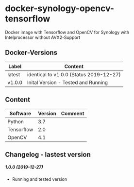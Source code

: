 # docker-synology-opencv-tensorflow
Docker image with Tensorflow and OpenCV for Synology with Intelprocessor without AVX2-Support

## Docker-Versions

| Label | 	Content  |
| -------------- | -------------|
| latest | identical to v1.0.0 (Status 2019-12-27) | 
| v1.0.0 | Inital Version - Tested and Running | 


## Content
| Software | Version | Comment |
| --------- | ------- | ------- |
| Python | 3.7 |  |
| Tensorflow | 2.0 |  |
| OpenCV | 4.1 |  |


## Changelog - lastest version
##### 1.0.0 (2019-12-27)
* Running and tested version
 

